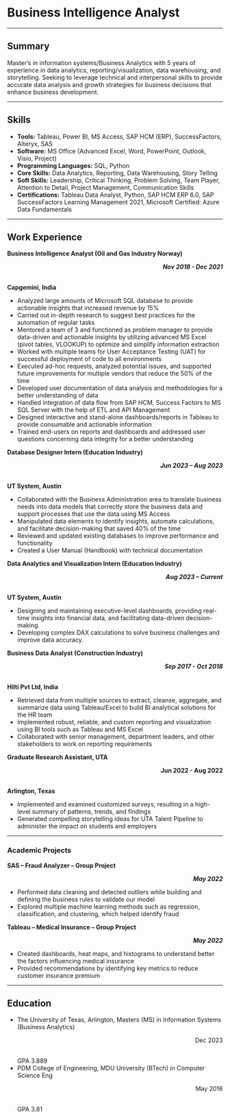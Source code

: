 # Business Intelligence Analyst

---

## Summary
Master’s in information systems/Business Analytics with 5 years of experience in data analytics, reporting/visualization, data warehousing, and storytelling. Seeking to leverage technical and interpersonal skills to provide accurate data analysis and growth strategies for business decisions that enhance business development.

---

## Skills
- **Tools:** Tableau, Power BI, MS Access, SAP HCM (ERP), SuccessFactors, Alteryx, SAS
- **Software:** MS Office (Advanced Excel, Word, PowerPoint, Outlook, Visio, Project)
- **Programming Languages:** SQL, Python
- **Core Skills:** Data Analytics, Reporting, Data Warehousing, Story Telling
- **Soft Skills:** Leadership, Critical Thinking, Problem Solving, Team Player, Attention to Detail, Project Management, Communication Skills
- **Certifications:** Tableau Data Analyst, Python, SAP HCM ERP 6.0, SAP SuccessFactors Learning Management 2021, Microsoft Certified: Azure Data Fundamentals

---

## Work Experience
**Business Intelligence Analyst (Oil and Gas Industry Norway) <p align="right">_Nov 2018 - Dec 2021_</p>**
<br>**Capgemini, India**
- Analyzed large amounts of Microsoft SQL database to provide actionable insights that increased revenue by 15%
- Carried out in-depth research to suggest best practices for the automation of regular tasks
- Mentored a team of 3 and functioned as problem manager to provide data-driven and actionable insights by utilizing advanced MS Excel (pivot tables, VLOOKUP) to optimize and simplify information extraction
- Worked with multiple teams for User Acceptance Testing (UAT) for successful deployment of code to all environments
- Executed ad-hoc requests, analyzed potential issues, and supported future improvements for multiple vendors that reduce the 50% of the time
- Developed user documentation of data analysis and methodologies for a better understanding of data
- Handled integration of data flow from SAP HCM, Success Factors to MS SQL Server with the help of ETL and API Management
- Designed interactive and stand-alone dashboards/reports in Tableau to provide consumable and actionable information
- Trained end-users on reports and dashboards and addressed user questions concerning data integrity for a better understanding

**Database Designer Intern (Education Industry) <p align="right">_Jun 2023 – Aug 2023_</p>**
<br>**UT System, Austin**
- Collaborated with the Business Administration area to translate business needs into data models that correctly store the business data and support processes that use the data using MS Access
- Manipulated data elements to identify insights, automate calculations, and facilitate decision-making that saved 40% of the time
- Reviewed and updated existing databases to improve performance and functionality
- Created a User Manual (Handbook) with technical documentation

**Data Analytics and Visualization Intern (Education Industry) <p align="right">_Aug 2023 – Current_</p>**
<br>**UT System, Austin**
- Designing and maintaining executive-level dashboards, providing real-time insights into financial data, and facilitating data-driven decision-making.
- Developing complex DAX calculations to solve business challenges and improve data accuracy.

**Business Data Analyst (Construction Industry) <p align="right">_Sep 2017 - Oct 2018_</p>**
<br>**Hilti Pvt Ltd, India**
- Retrieved data from multiple sources to extract, cleanse, aggregate, and summarize data using Tableau/Excel to build BI analytical solutions for the HR team
- Implemented robust, reliable, and custom reporting and visualization using BI tools such as Tableau and MS Excel
- Collaborated with senior management, department leaders, and other stakeholders to work on reporting requirements

**Graduate Research Assistant, UTA <p align="right">Jun 2022 - Aug 2022</p>**
<br>**Arlington, Texas**
- Implemented and examined customized surveys, resulting in a high-level summary of patterns, trends, and findings
- Generated compelling storytelling ideas for UTA Talent Pipeline to administer the impact on students and employers

---

### Academic Projects
**SAS – Fraud Analyzer – Group Project <p align="right">_May 2022_</p>**
- Performed data cleaning and detected outliers while building and defining the business rules to validate our model
- Explored multiple machine learning methods such as regression, classification, and clustering, which helped identify fraud

**Tableau – Medical Insurance – Group Project <p align="right">_May 2022_</p>**
- Created dashboards, heat maps, and histograms to understand better the factors influencing medical insurance
- Provided recommendations by identifying key metrics to reduce customer insurance premium

---

## Education
- The University of Texas, Arlington, Masters (MS) in Information Systems (Business Analytics) <p align="right">Dec 2023</p>
<br> GPA 3.889
- PDM College of Engineering, MDU University (BTech) in Computer Science Eng <p align="right">May 2016</p>
<br> GPA 3.81
